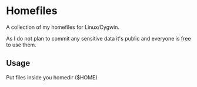 # Homefiles
A collection of my homefiles for Linux/Cygwin.

As I do not plan to commit any sensitive data it's public and everyone is free to use them.

## Usage
Put files inside you homedir ($HOME)
